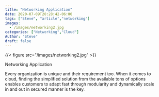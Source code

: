 ```yaml
---
title: "Networking Application"
date: 2020-07-09T20:28:42-06:00
tags: ["Steve", "article","networking"]
images:
  - /images/networking2.jpg
categories: ["Networking","Cloud"]
Author: "Steve"
draft: false
---
```


{{< figure src="/images/networking2.jpg" >}}

Networking Application

Every organization is unique and their requirement too. When it comes to cloud, finding the simplified solution from the available tons of options enables customers to adapt fast through modularity and dynamically scale in and out in secured manner is the key.

